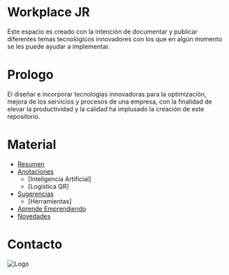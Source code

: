 # Workplace JR

Este espacio es creado con la intención de documentar y publicar diferentes temas tecnológicos innovadores con los que en algún momento se les puede ayudar a implementar.

# Prologo

El diseñar e incorporar tecnologías innovadoras para la optimización, mejora de los servicios y procesos de una empresa, con la finalidad de elevar la productividad y la calidad ha implusado la creación de este repositorio.

# Material
- [Resumen](https://github.com/CampRamos/resumen)
- [Anotaciones](https://github.com/CampRamos/notes)
  - [Inteligencia Artificial]
  - [Logistica QR]
- [Sugerencias](https://github.com/CampRamos/suggestions)
  - [Herramientas]
- [Aprende Emprendiendo](https://github.com/CampRamos/horeb)
- [Novedades](https://github.com/CampRamos/novedades)

# Contacto
![Logo](https://dev-to-uploads.s3.amazonaws.com/uploads/articles/th5xamgrr6se0x5ro4g6.png )
<!--
### Hi there 👋

**CampRamos/CampRamos** is a ✨ _special_ ✨ repository because its `README.md` (this file) appears on your GitHub profile.

Here are some ideas to get you started:

- 🔭 I’m currently working on ...
- 🌱 I’m currently learning ...
- 👯 I’m looking to collaborate on ...
- 🤔 I’m looking for help with ...
- 💬 Ask me about ...
- 📫 How to reach me: ...
- 😄 Pronouns: ...
- ⚡ Fun fact: ...
-->
